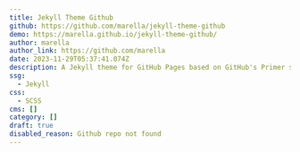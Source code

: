 ```yaml
---
title: Jekyll Theme Github
github: https://github.com/marella/jekyll-theme-github
demo: https://marella.github.io/jekyll-theme-github/
author: marella
author_link: https://github.com/marella
date: 2023-11-29T05:37:41.074Z
description: A Jekyll theme for GitHub Pages based on GitHub's Primer styles.
ssg:
  - Jekyll
css:
  - SCSS
cms: []
category: []
draft: true
disabled_reason: Github repo not found
---
```

